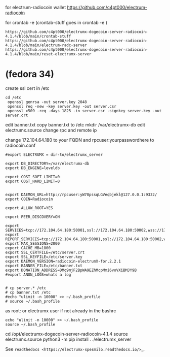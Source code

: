 
 for electrum-radiocoin wallet
https://github.com/c4pt000/electrum-radiocoin

for crontab -e (crontab-stuff goes in crontab -e )

```
https://github.com/c4pt000/electrumx-dogecoin-server-radiocoin-4.1.4/blob/main/crontab-stuff
https://github.com/c4pt000/electrumx-dogecoin-server-radiocoin-4.1.4/blob/main/electrum-radc-server
https://github.com/c4pt000/electrumx-dogecoin-server-radiocoin-4.1.4/blob/main/reset-electrumx-server
```



# (fedora 34)

create ssl cert in /etc
```
cd /etc
 openssl genrsa -out server.key 2048
 openssl req -new -key server.key -out server.csr
 openssl x509 -req -days 1825 -in server.csr -signkey server.key -out server.crt
```
edit banner.txt
copy banner.txt to /etc
mkdir /var/electrumx-db
edit electrumx.source
change rpc and remote ip

change 172.104.64.180 to your FQDN and rpcuser:yourpasswordhere to radiocoin.conf


```
#export ELECTRUMX = dir-to/electrumx_server

export DB_DIRECTORY=/var/electrumx-db
export DB_ENGINE=leveldb

export COST_SOFT_LIMIT=0
export COST_HARD_LIMIT=0


export DAEMON_URL=http://rpcuser:yW70pssqLGVeqbjekl@127.0.0.1:9332/
export COIN=Radiocoin

export ALLOW_ROOT=YES

export PEER_DISCOVERY=ON

export SERVICES=tcp://172.104.64.180:50001,ssl://172.104.64.180:50002,wss://172.104.64.180:50004,rpc://
export REPORT_SERVICES=tcp://172.104.64.180:50001,ssl://172.104.64.180:50002,wss://172.104.64.180:50004
export MAX_SESSIONS=2000
export CACHE_MB=1800
export SSL_CERTFILE=/etc/server.crt
export SSL_KEYFILE=/etc/server.key
export DAEMON_VERSION=radiocoin-electrumX-for.2.2.1
export BANNER_FILE=/etc/banner.txt
export DONATION_ADDRESS=DMq9mjF2BpWA9EZhMcpMmi6voVXiBMJY9B
#export ANON_LOGS=whats a log


# cp server.* /etc
# cp banner.txt /etc
#echo "ulimit -n 10000" >> ~/.bash_profile
# source ~/.bash_profile
```






as root: or electrumx user 
if not already in the bashrc

```
echo "ulimit -n 10000" >> ~/.bash_profile
source ~/.bash_profile
```

cd /opt/electrumx-dogecoin-server-radiocoin-4.1.4
source electrumx.source
python3 -m pip install .
./electrumx_server

See `readthedocs <https://electrumx-spesmilo.readthedocs.io/>`_.

